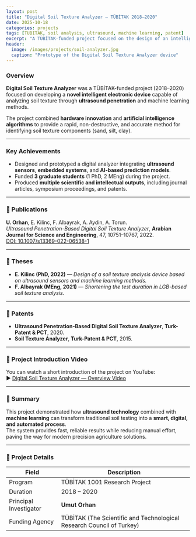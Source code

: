 ```yaml
---
layout: post
title: "Digital Soil Texture Analyzer — TÜBİTAK 2018–2020"
date: 2025-10-18
categories: projects
tags: [TUBITAK, soil analysis, ultrasound, machine learning, patent]
excerpt: "A TÜBİTAK-funded project focused on the design of an intelligent ultrasound-based device for analyzing soil texture, leading to patents, publications, and academic theses."
header:
  image: /images/projects/soil-analyzer.jpg
  caption: "Prototype of the Digital Soil Texture Analyzer device"
---
```


### Overview
**Digital Soil Texture Analyzer** was a TÜBİTAK-funded project (2018–2020) focused on developing a **novel intelligent electronic device** capable of analyzing soil texture through **ultrasound penetration** and machine learning methods.

The project combined **hardware innovation** and **artificial intelligence algorithms** to provide a rapid, non-destructive, and accurate method for identifying soil texture components (sand, silt, clay).

---

### Key Achievements
- Designed and prototyped a digital analyzer integrating **ultrasound sensors**, **embedded systems**, and **AI-based prediction models**.  
- Funded **3 graduate students** (1 PhD, 2 MEng) during the project.  
- Produced **multiple scientific and intellectual outputs**, including journal articles, symposium proceedings, and patents.

---

### 📜 Publications
**U. Orhan**, E. Kilinc, F. Albayrak, A. Aydin, A. Torun.  
*Ultrasound Penetration-Based Digital Soil Texture Analyzer*, **Arabian Journal for Science and Engineering**, 47, 10751–10767, 2022.  
[DOI: 10.1007/s13369-022-06538-1](https://doi.org/10.1007/s13369-022-06538-1)

---

### 🧾 Theses
- **E. Kilinc (PhD, 2022)** — *Design of a soil texture analysis device based on ultrasound sensors and machine learning methods.*  
- **F. Albayrak (MEng, 2021)** — *Shortening the test duration in LGB-based soil texture analysis.*

---

### 🏅 Patents
- **Ultrasound Penetration-Based Digital Soil Texture Analyzer**, **Turk-Patent & PCT**, 2020.  
- **Soil Texture Analyzer**, **Turk-Patent & PCT**, 2015.

---

### 🎥 Project Introduction Video
You can watch a short introduction of the project on YouTube:  
▶️ [Digital Soil Texture Analyzer — Overview Video](https://youtu.be/yE9AWtGYKiE?si=ZJHj38PXS8UIw6tu)

---

### 🧠 Summary
This project demonstrated how **ultrasound technology** combined with **machine learning** can transform traditional soil testing into a **smart, digital, and automated process**.  
The system provides fast, reliable results while reducing manual effort, paving the way for modern precision agriculture solutions.

---

### 📆 Project Details
| Field | Description |
|-------|-------------|
| Program | TÜBİTAK 1001 Research Project |
| Duration | 2018 – 2020 |
| Principal Investigator | **Umut Orhan** |
| Funding Agency | TÜBİTAK (The Scientific and Technological Research Council of Turkey) |
